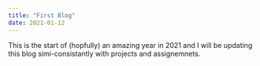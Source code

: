 ```yaml
---
title: "First Blog"
date: 2021-01-12
---
```


This is the start of (hopfully) an amazing year in 2021 and I will be updating this blog simi-consistantly with projects and assignemnets. 



